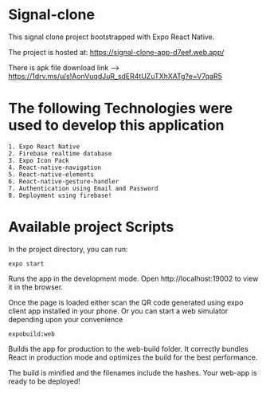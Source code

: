# Signal-clone

This signal clone project bootstrapped with Expo React Native.

The project is hosted at: https://signal-clone-app-d7eef.web.app/

There is apk file download link --> https://1drv.ms/u/s!AonVuqdJuR_sdER4tUZuTXhXATg?e=V7qaR5

# The following Technologies were used to develop this application

```
1. Expo React Native
2. Firebase realtime database
3. Expo Icon Pack
4. React-native-navigation
5. React-native-elements
6. React-native-gesture-handler
7. Authentication using Email and Password
8. Deployment using firebase!
```

# Available project Scripts

In the project directory, you can run:

``expo start``

Runs the app in the development mode.
Open http://localhost:19002 to view it in the browser.

Once the page is loaded either scan the QR code generated using expo client app installed in your phone. Or you can start a web simulator depending upon your convenience

``expobuild:web``

Builds the app for production to the web-build folder.
It correctly bundles React in production mode and optimizes the build for the best performance.

The build is minified and the filenames include the hashes.
Your web-app is ready to be deployed!
